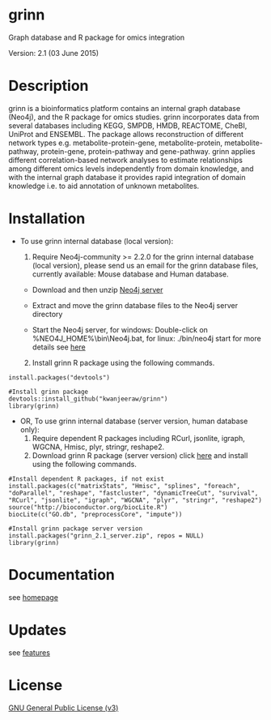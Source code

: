 # grinn
Graph database and R package for omics integration

Version: 2.1 (03 June 2015)

Description
=========
grinn is a bioinformatics platform contains an internal graph database (Neo4j), and the R package for omics studies.
grinn incorporates data from several databases including KEGG, SMPDB, HMDB, REACTOME, CheBI, UniProt and ENSEMBL.
The package allows reconstruction of different network types e.g. metabolite-protein-gene, metabolite-protein, metabolite-pathway, protein-gene, protein-pathway and gene-pathway.
grinn applies different correlation-based network analyses to estimate relationships among different omics levels independently from domain knowledge, and with the internal graph database it provides rapid integration of domain knowledge i.e. to aid annotation of unknown metabolites.

Installation
=========
* To use grinn internal database (local version):
  1. Require Neo4j-community >= 2.2.0 for the grinn internal database (local version), please send us an email for the grinn database files, currently available: Mouse database and Human database.

    - Download and then unzip [Neo4j server](http://neo4j.com/download/)

    - Extract and move the grinn database files to the Neo4j server directory

    - Start the Neo4j server, for windows: Double-click on %NEO4J_HOME%\bin\Neo4j.bat, for linux: ./bin/neo4j start 
for more details see [here](http://neo4j.com/docs/stable/server-installation.html)  
  2. Install grinn R package using the following commands.
```
install.packages("devtools")

#Install grinn package
devtools::install_github("kwanjeeraw/grinn")
library(grinn)
```
* OR, To use grinn internal database (server version, human database only):
  1. Require dependent R packages including RCurl, jsonlite, igraph, WGCNA, Hmisc, plyr, stringr, reshape2.
  2. Download grinn R package (server version) click [here](http://kwanjeeraw.github.io/grinn/extra/grinn_2.1_server.zip) and install using the following commands.
```
#Install dependent R packages, if not exist
install.packages(c("matrixStats", "Hmisc", "splines", "foreach", "doParallel", "reshape", "fastcluster", "dynamicTreeCut", "survival", "RCurl", "jsonlite", "igraph", "WGCNA", "plyr", "stringr", "reshape2") 
source("http://bioconductor.org/biocLite.R") 
biocLite(c("GO.db", "preprocessCore", "impute"))

#Install grinn package server version
install.packages("grinn_2.1_server.zip", repos = NULL)
library(grinn)
```

Documentation
=========
see [homepage](http://kwanjeeraw.github.io/grinn/)

Updates
=========
see [features](NEWS.md)

License
=========
[GNU General Public License (v3)](https://github.com/kwanjeeraw/grinn/blob/master/LICENSE)
